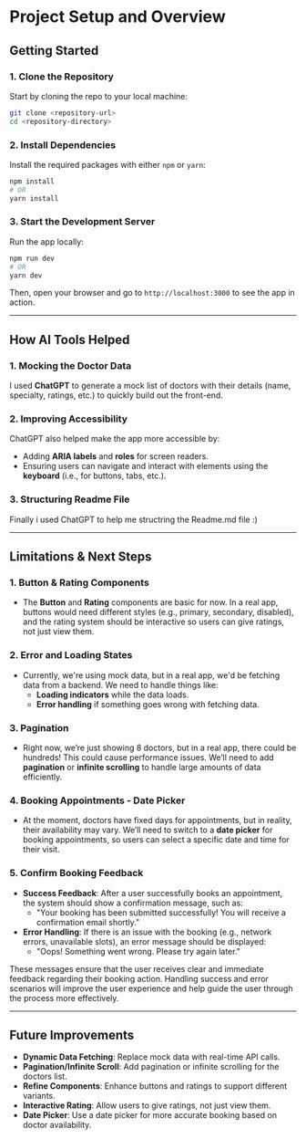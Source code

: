 # Project Setup and Overview

## Getting Started

### 1. Clone the Repository

Start by cloning the repo to your local machine:

```bash
git clone <repository-url>
cd <repository-directory>
```

### 2. Install Dependencies

Install the required packages with either `npm` or `yarn`:

```bash
npm install
# OR
yarn install
```

### 3. Start the Development Server

Run the app locally:

```bash
npm run dev
# OR
yarn dev
```

Then, open your browser and go to `http://localhost:3000` to see the app in action.

---

## How AI Tools Helped

### 1. **Mocking the Doctor Data**

I used **ChatGPT** to generate a mock list of doctors with their details (name, specialty, ratings, etc.) to quickly build out the front-end.

### 2. **Improving Accessibility**

ChatGPT also helped make the app more accessible by:

- Adding **ARIA labels** and **roles** for screen readers.
- Ensuring users can navigate and interact with elements using the **keyboard** (i.e., for buttons, tabs, etc.).

### 3. **Structuring Readme File**

Finally i used ChatGPT to help me structring the Readme.md file :)

---

## Limitations & Next Steps

### 1. **Button & Rating Components**

- The **Button** and **Rating** components are basic for now. In a real app, buttons would need different styles (e.g., primary, secondary, disabled), and the rating system should be interactive so users can give ratings, not just view them.

### 2. **Error and Loading States**

- Currently, we're using mock data, but in a real app, we'd be fetching data from a backend. We need to handle things like:
  - **Loading indicators** while the data loads.
  - **Error handling** if something goes wrong with fetching data.

### 3. **Pagination**

- Right now, we’re just showing 8 doctors, but in a real app, there could be hundreds! This could cause performance issues. We’ll need to add **pagination** or **infinite scrolling** to handle large amounts of data efficiently.

### 4. **Booking Appointments - Date Picker**

- At the moment, doctors have fixed days for appointments, but in reality, their availability may vary. We’ll need to switch to a **date picker** for booking appointments, so users can select a specific date and time for their visit.

### 5. **Confirm Booking Feedback**

- **Success Feedback**: After a user successfully books an appointment, the system should show a confirmation message, such as:
  - "Your booking has been submitted successfully! You will receive a confirmation email shortly."
- **Error Handling**: If there is an issue with the booking (e.g., network errors, unavailable slots), an error message should be displayed:
  - "Oops! Something went wrong. Please try again later."

These messages ensure that the user receives clear and immediate feedback regarding their booking action. Handling success and error scenarios will improve the user experience and help guide the user through the process more effectively.

---

## Future Improvements

- **Dynamic Data Fetching**: Replace mock data with real-time API calls.
- **Pagination/Infinite Scroll**: Add pagination or infinite scrolling for the doctors list.
- **Refine Components**: Enhance buttons and ratings to support different variants.
- **Interactive Rating**: Allow users to give ratings, not just view them.
- **Date Picker**: Use a date picker for more accurate booking based on doctor availability.
